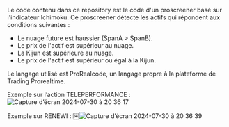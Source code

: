 
Le code contenu dans ce repository est le code d'un proscreener basé sur l'indicateur Ichimoku.
Ce proscreener détecte les actifs qui répondent aux conditions suivantes :
* Le nuage future est haussier (SpanA > SpanB).
* Le prix de l'actif est supérieur au nuage.
* La Kijun est supérieure au nuage.
* Le prix de l'actif est supérieur ou égal à la Kijun.

Le langage utilisé est ProRealcode, un langage propre à la plateforme de Trading Prorealtime.



Exemple sur l’action TELEPERFORMANCE :
![Capture d’écran 2024-07-30 à 20 36 17](https://github.com/user-attachments/assets/a722be53-8de8-4de3-b7ec-d513b1829c94)

Exemple sur RENEWI :
￼![Capture d’écran 2024-07-30 à 20 36 39](https://github.com/user-attachments/assets/4331cdd6-ab43-4365-8da7-ce411c756c4a)

